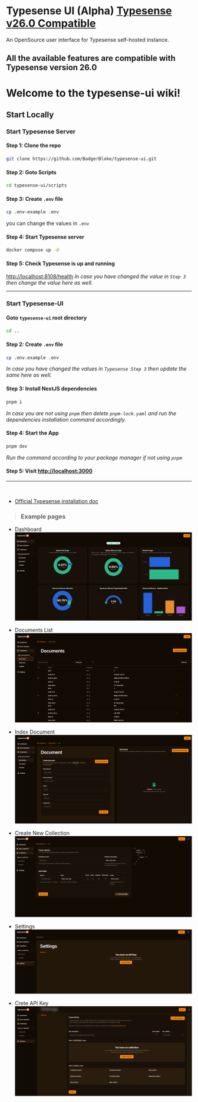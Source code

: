 # Typesense UI (Alpha) [Typesense v26.0 Compatible](https://typesense.org/docs/26.0/api/)

An OpenSource user interface for Typesense self-hosted instance.

## All the available features are compatible with Typesense version 26.0

# Welcome to the typesense-ui wiki!

## Start Locally

### Start Typesense Server

#### Step 1: Clone the repo

```bash
git clone https://github.com/BadgerBloke/typesense-ui.git
```

#### Step 2: Goto Scripts

```bash
cd typesense-ui/scripts
```

#### Step 3: Create `.env` file

```bash
cp .env-example .env
```

you can change the values in `.env`

#### Step 4: Start Typesense server

```bash
docker compose up -d
```

#### Step 5: Check Typesense is up and running

[http://localhost:8108/health](http://localhost:8108/health)
_In case you have changed the value in `Step 3` then change the value here as well._

---

### Start Typesense-UI

#### Goto `typesense-ui` root directory

```bash
cd ..
```

#### Step 2: Create `.env` file

```bash
cp .env.example .env
```

_In case you have changed the values in `Typesense Step 3` then update the same here as well._

#### Step 3: Install NextJS dependencies

```bash
pnpm i
```

_In case you are not using `pnpm` then delete `pnpm-lock.yaml` and run the dependencies installation command accordingly._

#### Step 4: Start the App

```bash
pnpm dev
```

_Run the command according to your package manager if not using `pnpm`_

#### Step 5: Visit [http://localhost:3000](http://localhost:3000)

---

<br />

-   [Official Typesense installation doc](https://typesense.org/docs/guide/install-typesense.html#docker-compose)

> ### Example pages

-   Dashboard
    <img src="./public/images/dashboard.png" alt="create collection - page" />
-   Documents List
    <img src="./public/images/documents.png" alt="create collection - page" />

-   Index Document
    <img src="./public/images/add-document.png" alt="create collection - page" />

-   Create New Collection
    <img src="./public/images/add-collection.png" alt="create collection - page" />

-   Settings
    <img src="./public/images/settings.png" alt="settings - page" />

-   Crete API Key
    <img src="./public/images/create-api-key.png" alt="create api key - page" />
